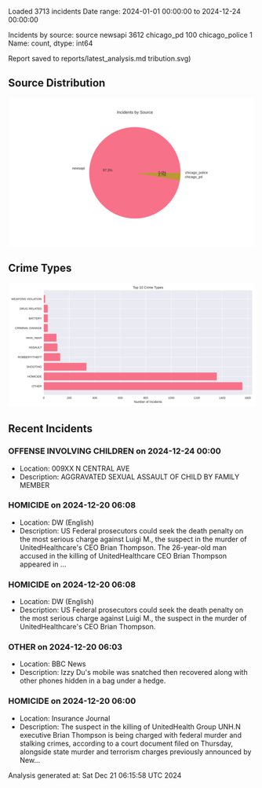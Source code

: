 
Loaded 3713 incidents
Date range: 2024-01-01 00:00:00 to 2024-12-24 00:00:00

Incidents by source:
source
newsapi           3612
chicago_pd         100
chicago_police       1
Name: count, dtype: int64

Report saved to reports/latest_analysis.md
tribution.svg)

## Source Distribution
![Source Distribution](images/source_distribution.svg)

## Crime Types
![Crime Types](images/crime_types.svg)

## Recent Incidents

### OFFENSE INVOLVING CHILDREN on 2024-12-24 00:00
- Location: 009XX N CENTRAL AVE
- Description: AGGRAVATED SEXUAL ASSAULT OF CHILD BY FAMILY MEMBER


### HOMICIDE on 2024-12-20 06:08
- Location: DW (English)
- Description: US Federal prosecutors could seek the death penalty on the most serious charge against Luigi M., the suspect in the murder of UnitedHealthcare's CEO Brian Thompson. The 26-year-old man accused in the killing of UnitedHealthcare CEO Brian Thompson appeared in …


### HOMICIDE on 2024-12-20 06:08
- Location: DW (English)
- Description: US Federal prosecutors could seek the death penalty on the most serious charge against Luigi M., the suspect in the murder of UnitedHealthcare's CEO Brian Thompson.


### OTHER on 2024-12-20 06:03
- Location: BBC News
- Description: Izzy Du's mobile was snatched then recovered along with other phones hidden in a bag under a hedge.


### HOMICIDE on 2024-12-20 06:00
- Location: Insurance Journal
- Description: The suspect in the killing of UnitedHealth Group UNH.N executive Brian Thompson is being charged with federal murder and stalking crimes, according to a court document filed on Thursday, alongside state murder and terrorism charges previously announced by New…

Analysis generated at: Sat Dec 21 06:15:58 UTC 2024
